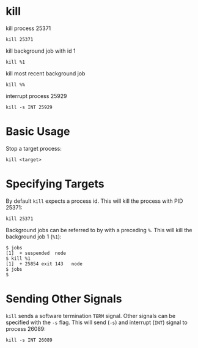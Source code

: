 # kill

kill process 25371

    kill 25371

kill background job with id 1

    kill %1

kill most recent background job

    kill %%

interrupt process 25929

    kill -s INT 25929


# Basic Usage

Stop a target process:

    kill <target>


# Specifying Targets

By default `kill` expects a process id. This will kill the process with PID
25371:

    kill 25371

Background jobs can be referred to by with a preceding `%`. This will kill the
background job 1 (`%1`):

    $ jobs
    [1]  + suspended  node
    $ kill %1
    [1]  + 25854 exit 143   node
    $ jobs
    $

# Sending Other Signals

`kill` sends a software termination `TERM` signal. Other signals can be
specified with the `-s` flag. This will send (`-s`) and interrupt (`INT`)
signal to process 26089:

    kill -s INT 26089
